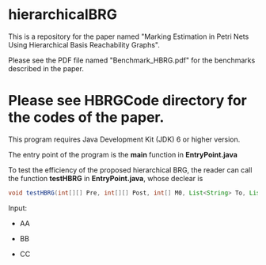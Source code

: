 # hierarchicalBRG

This is a repository for the paper named "Marking Estimation in Petri Nets Using Hierarchical Basis
Reachability Graphs".


Please see the PDF file named "Benchmark_HBRG.pdf" for the benchmarks described in the paper.

<h1>Please see HBRGCode directory for the codes of the paper.</h1>  

This program requires Java Development Kit (JDK) 6 or higher version.

The entry point of the program is the <B>main</B> function in <B>EntryPoint.java</B>

To test the efficiency of the proposed hierarchical BRG, the reader can call the function <B>testHBRG</B> in <B>EntryPoint.java</B>, whose declear is

```java
void testHBRG(int[][] Pre, int[][] Post, int[] M0, List<String> To, List<String> Tpri)
```

  Input:
  * AA
  - BB
  * CC
